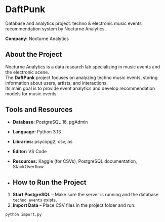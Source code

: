 # DaftPunk
Database and analytics project: techno &amp; electronic music events recommendation system by Nocturne Analytics.


**Company:** Nocturne Analytics  

## About the Project
Nocturne Analytics is a data research lab specializing in music events and the electronic scene.  
The **DaftPunk** project focuses on analyzing techno music events, storing information about users, artists, and interactions.  
Its main goal is to provide event analytics and develop recommendation models for music events.


## Tools and Resources

- **Database:** PostgreSQL 16, pgAdmin  
- **Language:** Python 3.13  
- **Libraries:** psycopg2, csv, os  
- **Editor:** VS Code  
- **Resources:** Kaggle (for CSVs), PostgreSQL documentation, StackOverflow

- ## How to Run the Project

1. **Start PostgreSQL** – Make sure the server is running and the database `techno events` exists.  
2. **Import Data** – Place CSV files in the project folder and run:
```bash
python import.py


